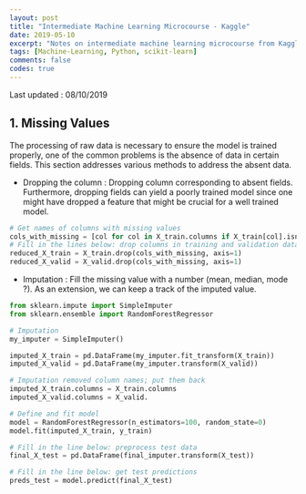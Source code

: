 ```yaml
---
layout: post
title: "Intermediate Machine Learning Microcourse - Kaggle"
date: 2019-05-10
excerpt: "Notes on intermediate machine learning microcourse from Kaggle"
tags: [Machine-Learning, Python, scikit-learn]
comments: false
codes: true
---
```

Last updated : 08/10/2019

## 1. Missing Values
The processing of raw data is necessary to ensure the model is trained properly, one of the common problems is the absence of data in certain fields. This section addresses various methods to address the absent data.
  * Dropping the column : Dropping column corresponding to absent fields. Furthermore, dropping fields can yield a poorly trained model since one might have dropped a feature that might be crucial for a well trained model.

```Python
# Get names of columns with missing values
cols_with_missing = [col for col in X_train.columns if X_train[col].isnull().any()]
# Fill in the lines below: drop columns in training and validation data
reduced_X_train = X_train.drop(cols_with_missing, axis=1)
reduced_X_valid = X_valid.drop(cols_with_missing, axis=1)
```

  * Imputation : Fill the missing value with a number (mean, median, mode ?). As an extension, we can keep a track of the imputed value.

```Python
from sklearn.impute import SimpleImputer
from sklearn.ensemble import RandomForestRegressor

# Imputation
my_imputer = SimpleImputer()

imputed_X_train = pd.DataFrame(my_imputer.fit_transform(X_train))
imputed_X_valid = pd.DataFrame(my_imputer.transform(X_valid))

# Imputation removed column names; put them back
imputed_X_train.columns = X_train.columns
imputed_X_valid.columns = X_valid.

# Define and fit model
model = RandomForestRegressor(n_estimators=100, random_state=0)
model.fit(imputed_X_train, y_train)

# Fill in the line below: preprocess test data
final_X_test = pd.DataFrame(final_imputer.transform(X_test))

# Fill in the line below: get test predictions
preds_test = model.predict(final_X_test)
```
